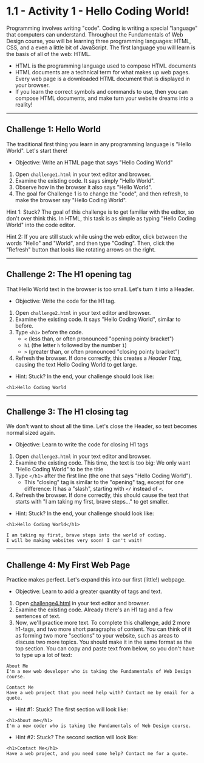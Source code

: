 # 1.1 - Activity 1 - Hello Coding World!

Programming involves writing "code". Coding is writing a special "language"
that computers can understand. Throughout the Fundamentals of Web Design
course, you will be learning three programming languages: HTML, CSS, and a even
a little bit of JavaScript. The first language you will learn is the basis of
all of the web: HTML.


- HTML is the programming language used to compose HTML documents
- HTML documents are a technical term for what makes up web pages. Every web
  page is a downloaded HTML document that is displayed in your browser.
- If you learn the correct symbols and commands to use, then you can compose
  HTML documents, and make turn your website dreams into a reality!


-------------


Challenge 1: Hello World
----------------------------------

The traditional first thing you learn in any programming language is "Hello
World". Let's start there!

* Objective: Write an HTML page that says "Hello Coding World"

1. Open `challenge1.html` in your text editor and browser.
2. Examine the existing code. It says simply "Hello World".
3. Observe how in the browser it also says "Hello World".
4. The goal for Challenge 1 is to change the "code", and then refresh, to make
the browser say "Hello Coding World".

Hint 1: Stuck? The goal of this challenge is to get familiar with the editor,
so don't over think this. In HTML, this task is as simple as typing "Hello
Coding World" into the code editor.

Hint 2: If you are still stuck while using the web editor, click between the
words "Hello" and "World", and then type "Coding".  Then, click the "Refresh"
button that looks like rotating arrows on the right.


-------------


Challenge 2: The H1 opening tag
----------------------------------

That Hello World text in the browser is too small. Let's turn it into a Header.

* Objective: Write the code for the H1 tag.

1. Open `challenge2.html` in your text editor and browser.
2. Examine the existing code. It says "Hello Coding World", similar to before.
3. Type `<h1>` before the code.
    - `<` (less than, or often pronounced "opening pointy bracket")
    - `h1` (the letter `h` followed by the number `1`)
    - `>` (greater than, or often pronounced "closing pointy bracket")
4. Refresh the browser. If done correctly, this creates a *Header 1 tag*,
causing the text Hello Coding World to get large.

- Hint: Stuck? In the end, your challenge should look like:

```
<h1>Hello Coding World
```




-------------



Challenge 3: The H1 closing tag
----------------------------------

We don't want to shout all the time. Let's close the Header, so text becomes
normal sized again.

* Objective: Learn to write the code for closing H1 tags

1. Open `challenge3.html` in your text editor and browser.
2. Examine the existing code. This time, the text is too big: We only want
"Hello Coding World" to be the title
3. Type `</h1>` after the first line (the one that says "Hello Coding World").
    - This "closing" tag is similar to the "opening" tag, except for one
      difference: It has a "slash", starting with `</` instead of `<`.
4. Refresh the browser. If done correctly, this should cause the text that
starts with "I am taking my first, brave steps..." to get smaller.

- Hint: Stuck? In the end, your challenge should look like:

```
<h1>Hello Coding World</h1>

I am taking my first, brave steps into the world of coding.
I will be making websites very soon! I can't wait!
```




-------------



Challenge 4: My First Web Page
----------------------------------

Practice makes perfect. Let's expand this into our first (little!) webpage.

* Objective: Learn to add a greater quantity of tags and text.

1. Open [challenge4.html](./challenge4.html) in your text editor and browser.
2. Examine the existing code. Already there's an H1 tag and a few sentences of
text.
3. Now, we'll practice more text. To complete this challenge, add 2 more
h1-tags, and two more short paragraphs of content.  You can think of it as
forming two more "sections" to your website, such as areas to discuss two more
topics. You should make it in the same format as the top section. You can copy
and paste text from below, so you don't have to type up a lot of text:

```
About Me
I'm a new web developer who is taking the Fundamentals of Web Design course.

Contact Me
Have a web project that you need help with? Contact me by email for a quote.
```

* Hint #1: Stuck? The first section will look like:

```
<h1>About me</h1>
I'm a new coder who is taking the Fundamentals of Web Design course.
```

* Hint #2: Stuck? The second section will look like:

```
<h1>Contact Me</h1>
Have a web project, and you need some help? Contact me for a quote.
```



